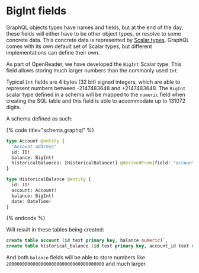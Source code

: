 # BigInt fields

GraphQL objects types have names and fields, but at the end of the day, these fields will either have to be other object types, or resolve to some concrete data. This concrete data is represented by [Scalar types](https://graphql.org/learn/schema/#scalar-types). GraphQL comes with its own default set of Scalar types, but different implementations can define their own.

As part of OpenReader, we have developed the `BigInt` Scalar type. This field allows storing much larger numbers than the commonly used `Int`.

Typical `Int` fields are 4 bytes (32 bit) signed integers, which are able to represent numbers between -2147483648 and +2147483648. The `BigInt` scalar type defined in a schema will be mapped to the `numeric` field when creating the SQL table and this field is able to accommodate up to 131072 digits.

A schema defined as such:

{% code title="schema.graphql" %}
```graphql
type Account @entity {
  "Account address"
  id: ID!
  balance: BigInt!
  historicalBalances: [HistoricalBalance!] @derivedFrom(field: "account")
}

type HistoricalBalance @entity {
  id: ID!
  account: Account!
  balance: BigInt!
  date: DateTime!
}

```
{% endcode %}

Will result in these tables being created:

```sql
create table account (id text primary key, balance numeric)`,
create table historical_balance (id text primary key, account_id text references account(id), balance numeric, date timestamp)
```

And both `balance` fields will be able to store numbers like `2000000000000000000000000000000000000` and much larger.
